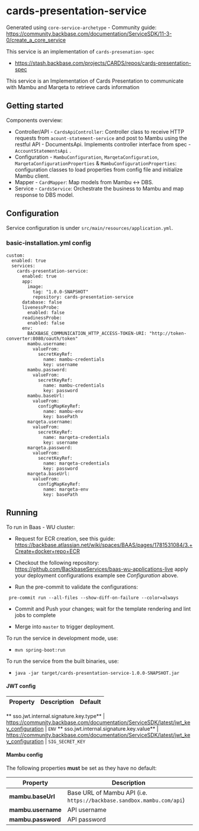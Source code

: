 # cards-presentation-service

Generated using `core-service-archetype` - Community
guide: https://community.backbase.com/documentation/ServiceSDK/11-3-0/create_a_core_service

This service is an implementation of `cards-presenation-spec`
- https://stash.backbase.com/projects/CARDS/repos/cards-presentation-spec

This service is an Implementation of Cards Presentation to communicate with Mambu and Marqeta to retrieve cards
information

## Getting started

Components overview:

- Controller/API - `CardsApiController`: Controller class to receive HTTP requests from `acount-statement-service` and
  post to Mambu using the restful API - DocumentsApi. Implements controller interface from spec - `AccountStatementsApi`
  .
- Configuration - `MambuConfiguration`, `MarqetaConfiguration`, `MarqetaConfigurationProperties`
  & `MambuConfigurationProperties`: configuration classes to load properties from config file and initialize Mambu
  client.
- Mapper - `CardMapper`: Map models from Mambu <-> DBS.
- Service - `CardsService`: Orchestrate the business to Mambu and map response to DBS model.

## Configuration

Service configuration is under `src/main/resources/application.yml`.

### basic-installation.yml config

```
custom:
  enabled: true
  services:
    cards-presentation-service:
      enabled: true
      app:
        image:
          tag: "1.0.0-SNAPSHOT"
          repository: cards-presentation-service
      database: false
      livenessProbe:
        enabled: false
      readinessProbe:
        enabled: false
      env:
        BACKBASE_COMMUNICATION_HTTP_ACCESS-TOKEN-URI: "http://token-converter:8080/oauth/token"
        mambu.username:
          valueFrom:
            secretKeyRef:
              name: mambu-credentials
              key: username
        mambu.password:
          valueFrom:
            secretKeyRef:
              name: mambu-credentials
              key: password
        mambu.baseUrl:
          valueFrom:
            configMapKeyRef:
              name: mambu-env
              key: basePath
        marqeta.username:
          valueFrom:
            secretKeyRef:
              name: marqeta-credentials
              key: username
        marqeta.password:
          valueFrom:
            secretKeyRef:
              name: marqeta-credentials
              key: password
        marqeta.baseUrl:
          valueFrom:
            configMapKeyRef:
              name: marqeta-env
              key: basePath
```

## Running

To run in Baas - WU cluster:

- Request for ECR creation, see this
  guide: https://backbase.atlassian.net/wiki/spaces/BAAS/pages/1781531084/3.+Create+docker+repo+ECR

- Checkout the following repository: https://github.com/BackbaseServices/baas-wu-applications-live apply your deployment
  configurations example see _Configuration_ above.

- Run the pre-commit to validate the configurations:

` pre-commit run --all-files --show-diff-on-failure --color=always`

- Commit and Push your changes; wait for the template rendering and lint jobs to complete

- Merge into `master` to trigger deployment.

To run the service in development mode, use:

- `mvn spring-boot:run`

To run the service from the built binaries, use:

- `java -jar target/cards-presentation-service-1.0.0-SNAPSHOT.jar`

#### JWT config

Property | Description | Default
--- | --- | ---
**
sso.jwt.internal.signature.key.type** | https://community.backbase.com/documentation/ServiceSDK/latest/jwt_key_configuration | `ENV`
**
sso.jwt.internal.signature.key.value** | https://community.backbase.com/documentation/ServiceSDK/latest/jwt_key_configuration | `SIG_SECRET_KEY`

#### Mambu config

The following properties **must** be set as they have no default:

Property | Description
--- | ---
**mambu.baseUrl** | Base URL of Mambu API (i.e. `https://backbase.sandbox.mambu.com/api`)
**mambu.username** | API username
**mambu.password** | API password